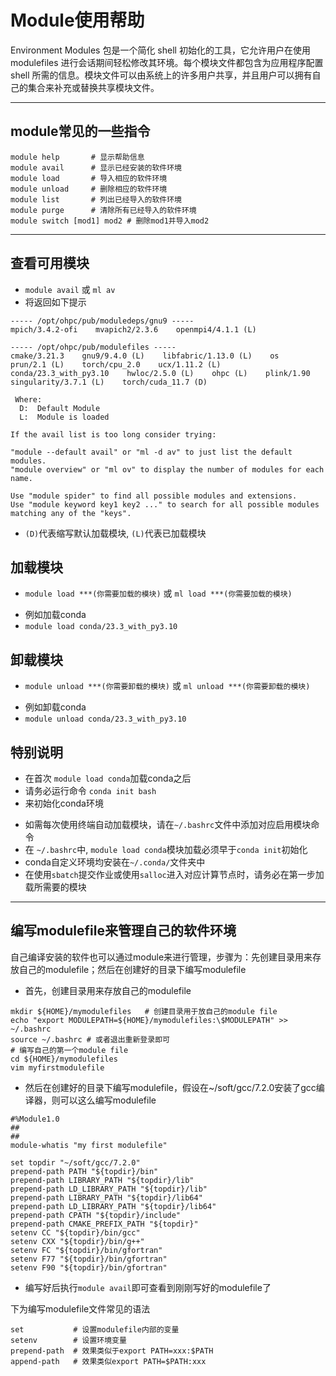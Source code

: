 # Module使用帮助

Environment Modules 包是一个简化 shell 初始化的工具，它允许用户在使用 modulefiles 进行会话期间轻松修改其环境。每个模块文件都包含为应用程序配置 shell 所需的信息。模块文件可以由系统上的许多用户共享，并且用户可以拥有自己的集合来补充或替换共享模块文件。

----

## module常见的一些指令
```
module help       # 显示帮助信息
module avail      # 显示已经安装的软件环境
module load       # 导入相应的软件环境
module unload     # 删除相应的软件环境
module list       # 列出已经导入的软件环境
module purge      # 清除所有已经导入的软件环境
module switch [mod1] mod2 # 删除mod1并导入mod2
```

----

## 查看可用模块
- `module avail` 或 `ml av`
- 将返回如下提示
```
----- /opt/ohpc/pub/moduledeps/gnu9 -----
mpich/3.4.2-ofi    mvapich2/2.3.6    openmpi4/4.1.1 (L)

----- /opt/ohpc/pub/modulefiles -----
cmake/3.21.3    gnu9/9.4.0 (L)    libfabric/1.13.0 (L)    os    prun/2.1 (L)    torch/cpu_2.0    ucx/1.11.2 (L)
conda/23.3_with_py3.10    hwloc/2.5.0 (L)    ohpc (L)    plink/1.90    singularity/3.7.1 (L)    torch/cuda_11.7 (D)

 Where:
  D:  Default Module
  L:  Module is loaded

If the avail list is too long consider trying:

"module --default avail" or "ml -d av" to just list the default modules.
"module overview" or "ml ov" to display the number of modules for each name.

Use "module spider" to find all possible modules and extensions.
Use "module keyword key1 key2 ..." to search for all possible modules matching any of the "keys".
```
- `(D)`代表缩写默认加载模块, `(L)`代表已加载模块

## 加载模块
- `module load ***(你需要加载的模块)` 或 `ml load ***(你需要加载的模块)`

+ 例如加载conda
+ `module load conda/23.3_with_py3.10`

## 卸载模块
- `module unload ***(你需要卸载的模块)` 或 `ml unload ***(你需要卸载的模块)`

+ 例如卸载conda
+ `module unload conda/23.3_with_py3.10`

## 特别说明
- 在首次 `module load conda`加载conda之后 
- 请务必运行命令 `conda init bash`
- 来初始化conda环境

+ 如需每次使用终端自动加载模块，请在`~/.bashrc`文件中添加对应启用模块命令
+ 在 `~/.bashrc`中, `module load conda`模块加载必须早于`conda init`初始化
+ conda自定义环境均安装在`~/.conda/`文件夹中
+ 在使用`sbatch`提交作业或使用`salloc`进入对应计算节点时，请务必在第一步加载所需要的模块

----

## 编写modulefile来管理自己的软件环境
自己编译安装的软件也可以通过module来进行管理，步骤为：先创建目录用来存放自己的modulefile；然后在创建好的目录下编写modulefile
+ 首先，创建目录用来存放自己的modulefile
```
mkdir ${HOME}/mymodulefiles   # 创建目录用于放自己的module file
echo "export MODULEPATH=${HOME}/mymodulefiles:\$MODULEPATH" >> ~/.bashrc
source ~/.bashrc # 或者退出重新登录即可
# 编写自己的第一个module file
cd ${HOME}/mymodulefiles
vim myfirstmodulefile
```
+ 然后在创建好的目录下编写modulefile，假设在~/soft/gcc/7.2.0安装了gcc编译器，则可以这么编写modulefile
```
#%Module1.0
##
##
module-whatis "my first modulefile"

set topdir "~/soft/gcc/7.2.0"
prepend-path PATH "${topdir}/bin"
prepend-path LIBRARY_PATH "${topdir}/lib"
prepend-path LD_LIBRARY_PATH "${topdir}/lib"
prepend-path LIBRARY_PATH "${topdir}/lib64"
prepend-path LD_LIBRARY_PATH "${topdir}/lib64"
prepend-path CPATH "${topdir}/include"
prepend-path CMAKE_PREFIX_PATH "${topdir}"
setenv CC "${topdir}/bin/gcc"
setenv CXX "${topdir}/bin/g++"
setenv FC "${topdir}/bin/gfortran"
setenv F77 "${topdir}/bin/gfortran"
setenv F90 "${topdir}/bin/gfortran"
```
+ 编写好后执行`module avail`即可查看到刚刚写好的modulefile了

下为编写modulefile文件常见的语法
```
set           # 设置modulefile内部的变量
setenv        # 设置环境变量
prepend-path  # 效果类似于export PATH=xxx:$PATH
append-path   # 效果类似export PATH=$PATH:xxx
```
